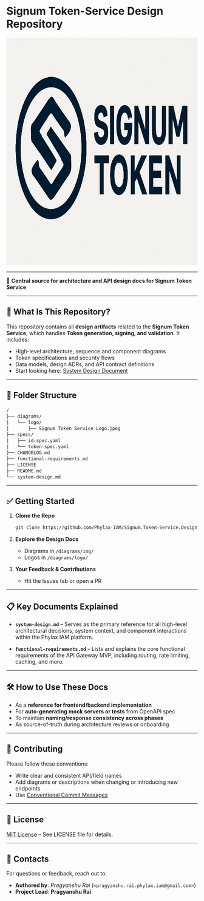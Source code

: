 # Signum Token-Service Design Repository

<p align="center">
    <img height="600" src="./diagrams/logo/Signum Token Service Logo.png" alt="Signum Token Service Logo"/>
</p>

---

📘 **Central source for architecture and API design docs for Signum Token Service**

---

## 🧩 What Is This Repository?

This repository contains all **design artifacts** related to the **Signum Token Service**, which handles **Token generation, signing, and validation**. It includes:

* High-level architecture, sequence and component diagrams
* Token specifications and security flows
* Data models, design ADRs, and API contract definitions
* Start looking here: [System Design Document](./system.design.md)

---

## 📂 Folder Structure

```text
/
├── diagrams/                                                 
|   └── logo/                                    
│       ├── Signum Token Service Logo.jpeg
├── specs/                                   
│   ├── id-spec.yaml                                 
|   └── token-spec.yaml
├── CHANGELOG.md                                  
├── functional-requirements.md                     
├── LICENSE                        
├── README.md                               
└── system-design.md                                 
```

---

## ✅ Getting Started

1. **Clone the Repo**

   ```bash
   git clone https://github.com/Phylax-IAM/Signum.Token-Service.Design.git
   ```

2. **Explore the Design Docs**

   * Diagrams in `/diagrams/img/`
   * Logos in `/diagrams/logo/`

3. **Your Feedback & Contributions**

   * Hit the Issues tab or open a PR

---

## 📋 Key Documents Explained

* **`system-design.md`** – Serves as the primary reference for all high-level architectural decisions, system context, and component interactions within the Phylax IAM platform.
  
* **`functional-requirements.md`** – Lists and explains the core functional requirements of the API Gateway MVP, including routing, rate limiting, caching, and more.

---

## 🛠 How to Use These Docs

* As a **reference for frontend/backend implementation**
* For **auto-generating mock servers or tests** from OpenAPI spec
* To maintain **naming/response consistency across phases**
* As source-of-truth during architecture reviews or onboarding

---

## 🤝 Contributing

Please follow these conventions:

* Write clear and consistent API/field names
* Add diagrams or descriptions when changing or introducing new endpoints
* Use [Conventional Commit Messages](https://www.conventionalcommits.org/en/v1.0.0/)

---

## 📄 License

[MIT License](./LICENSE) – See LICENSE file for details.

---

## 🔗 Contacts

For questions or feedback, reach out to:

* **Authored by**: *Pragyanshu Rai* (`<pragyanshu.rai.phylax.iam@gmail.com>`)
* **Project Lead**: **Pragyanshu Rai**
